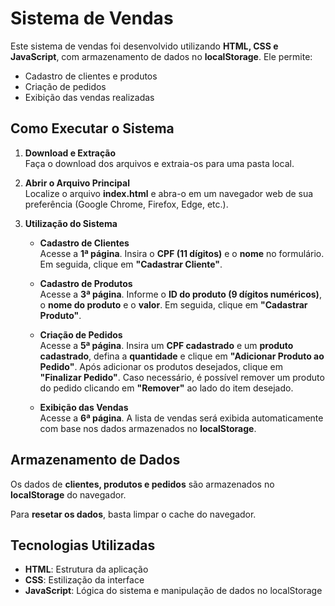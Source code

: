 # Sistema de Vendas

Este sistema de vendas foi desenvolvido utilizando **HTML, CSS e JavaScript**, com armazenamento de dados no **localStorage**. Ele permite:

- Cadastro de clientes e produtos
- Criação de pedidos
- Exibição das vendas realizadas

## Como Executar o Sistema

1. **Download e Extração**  
   Faça o download dos arquivos e extraia-os para uma pasta local.

2. **Abrir o Arquivo Principal**  
   Localize o arquivo **index.html** e abra-o em um navegador web de sua preferência (Google Chrome, Firefox, Edge, etc.).

3. **Utilização do Sistema**  

   - **Cadastro de Clientes**  
     Acesse a **1ª página**. Insira o **CPF (11 dígitos)** e o **nome** no formulário. Em seguida, clique em **"Cadastrar Cliente"**.
   
   - **Cadastro de Produtos**  
     Acesse a **3ª página**. Informe o **ID do produto (9 dígitos numéricos)**, o **nome do produto** e o **valor**. Em seguida, clique em **"Cadastrar Produto"**.
   
   - **Criação de Pedidos**  
     Acesse a **5ª página**. Insira um **CPF cadastrado** e um **produto cadastrado**, defina a **quantidade** e clique em **"Adicionar Produto ao Pedido"**. Após adicionar os produtos desejados, clique em **"Finalizar Pedido"**. Caso necessário, é possível remover um produto do pedido clicando em **"Remover"** ao lado do item desejado.
   
   - **Exibição das Vendas**  
     Acesse a **6ª página**. A lista de vendas será exibida automaticamente com base nos dados armazenados no **localStorage**.

## Armazenamento de Dados

Os dados de **clientes, produtos e pedidos** são armazenados no **localStorage** do navegador.

Para **resetar os dados**, basta limpar o cache do navegador.

## Tecnologias Utilizadas

- **HTML**: Estrutura da aplicação
- **CSS**: Estilização da interface
- **JavaScript**: Lógica do sistema e manipulação de dados no localStorage

